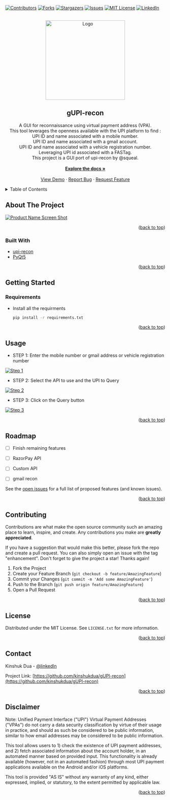 <div id="top"></div>

[![Contributors][contributors-shield]][contributors-url]
[![Forks][forks-shield]][forks-url]
[![Stargazers][stars-shield]][stars-url]
[![Issues][issues-shield]][issues-url]
[![MIT License][license-shield]][license-url]
[![LinkedIn][linkedin-shield]][linkedin-url]

<!-- PROJECT LOGO -->
<br />
<div align="center">
  <a href="https://github.com/kinshukdua/gUPI-recon">
    <img src="./logo.png" alt="Logo" width="250" height="250">
  </a>

<h2 align="center">gUPI-recon</h2>

  <p align="center">
A GUI for reconnaissance using virtual payment address (VPA).<br />
This tool leverages the openness available with the UPI platform to find :<br />
UPI ID and name associated with a mobile number.<br />
UPI ID and name associated with a gmail account.<br />
UPI ID and name associated with a vehicle registration number.<br />
Leveraging UPI id associated with a FASTag.<br />
This project is a GUI port of upi-recon by @squeal.<br />
    <br />
    <a href="https://github.com/kinshukdua/gUPI-recon"><strong>Explore the docs »</strong></a>
    <br />
    <br />
    <a href="https://github.com/kinshukdua/gUPI-recon">View Demo</a>
    ·
    <a href="https://github.com/kinshukdua/gUPI-recon/issues">Report Bug</a>
    ·
    <a href="https://github.com/kinshukdua/gUPI-recon/issues">Request Feature</a>
  </p>
</div>



<!-- TABLE OF CONTENTS -->
<details>
  <summary>Table of Contents</summary>
  <li>
    <li>
      <a href="#about-the-project">About The Project</a>
      <ul>
        <li><a href="#built-with">Built With</a></li>
      </ul>
    </li>
    <li>
      <a href="#getting-started">Getting Started</a>
      <ul>
        <li><a href="#requirements">Requirements</a></li>
      </ul>
    </li>
    <li><a href="#usage">Usage</a></li>
    <li><a href="#roadmap">Roadmap</a></li>
    <li><a href="#contributing">Contributing</a></li>
    <li><a href="#license">License</a></li>
    <li><a href="#contact">Contact</a></li>
    <li><a href="#disclaimer">Disclaimer</a></li>
  </li>
</details>



<!-- ABOUT THE PROJECT -->
## About The Project

[![Product Name Screen Shot][product-screenshot]]()



<p align="right">(<a href="#top">back to top</a>)</p>



### Built With

* [upi-recon](https://github.com/qurbat/upi-recon/)
* [PyQt5](https://pypi.org/project/PyQt5/)

<p align="right">(<a href="#top">back to top</a>)</p>



<!-- GETTING STARTED -->
## Getting Started

### Requirements

* Install all the requirments

  ```sh
  pip install -r requirements.txt
  ```

<p align="right">(<a href="#top">back to top</a>)</p>



<!-- USAGE EXAMPLES -->
## Usage
* STEP 1: Enter the mobile number or gmail address or vehicle registration number
     
[![Step 1][usage-1]]()
    
* STEP 2: Select the API to use and the UPI to Query
    
[![Step 2][usage-2]]()
   
* STEP 3: Click on the Query button
      
[![Step 3][usage-3]]()


<p align="right">(<a href="#top">back to top</a>)</p>



<!-- ROADMAP -->
## Roadmap
- [ ] Finish remaining features
- [ ] RazorPay API
- [ ] Custom API
- [ ] gmail recon


See the [open issues](https://github.com/kinshukdua/gUPI-recon/issues) for a full list of proposed features (and known issues).

<p align="right">(<a href="#top">back to top</a>)</p>



<!-- CONTRIBUTING -->
## Contributing

Contributions are what make the open source community such an amazing place to learn, inspire, and create. Any contributions you make are **greatly appreciated**.

If you have a suggestion that would make this better, please fork the repo and create a pull request. You can also simply open an issue with the tag "enhancement".
Don't forget to give the project a star! Thanks again!

1. Fork the Project
2. Create your Feature Branch (`git checkout -b feature/AmazingFeature`)
3. Commit your Changes (`git commit -m 'Add some AmazingFeature'`)
4. Push to the Branch (`git push origin feature/AmazingFeature`)
5. Open a Pull Request

<p align="right">(<a href="#top">back to top</a>)</p>



<!-- LICENSE -->
## License

Distributed under the MIT License. See `LICENSE.txt` for more information.

<p align="right">(<a href="#top">back to top</a>)</p>



<!-- CONTACT -->
## Contact

Kinshuk Dua - [@linkedIn](https://linkedin.com/in/dua)

Project Link: [https://github.com/kinshukdua/gUPI-recon](https://github.com/kinshukdua/gUPI-recon)

<p align="right">(<a href="#top">back to top</a>)</p>



<!-- ACKNOWLEDGMENTS -->
## Disclaimer
Note: Unified Payment Interface ("UPI") Virtual Payment Addresses ("VPAs") do not carry a data security classification by virtue of their usage in practice, and should as such be considered to be public information, similar to how email addresses may be considered to be public information.

This tool allows users to 1) check the existence of UPI payment addresses, and 2) fetch associated information about the account holder, in an automated manner based on provided input. This functionality is already available (however, not in an automated fashion) through most UPI payment applications available on the Android and/or iOS platforms.

This tool is provided "AS IS" without any warranty of any kind, either expressed, implied, or statutory, to the extent permitted by applicable law.
<p align="right">(<a href="#top">back to top</a>)</p>



<!-- MARKDOWN LINKS & IMAGES -->
<!-- https://www.markdownguide.org/basic-syntax/#reference-style-links -->
[contributors-shield]: https://img.shields.io/github/contributors/kinshukdua/gUPI-recon.svg?style=for-the-badge
[contributors-url]: https://github.com/kinshukdua/gUPI-recon/graphs/contributors
[forks-shield]: https://img.shields.io/github/forks/kinshukdua/gUPI-recon.svg?style=for-the-badge
[forks-url]: https://github.com/kinshukdua/gUPI-recon/network/members
[stars-shield]: https://img.shields.io/github/stars/kinshukdua/gUPI-recon.svg?style=for-the-badge
[stars-url]: https://github.com/kinshukdua/gUPI-recon/stargazers
[issues-shield]: https://img.shields.io/github/issues/kinshukdua/gUPI-recon.svg?style=for-the-badge
[issues-url]: https://github.com/kinshukdua/gUPI-recon/issues
[license-shield]: https://img.shields.io/github/license/kinshukdua/gUPI-recon.svg?style=for-the-badge
[license-url]: https://github.com/kinshukdua/gUPI-recon/blob/master/LICENSE.txt
[linkedin-shield]: https://img.shields.io/badge/-LinkedIn-black.svg?style=for-the-badge&logo=linkedin&colorB=555
[linkedin-url]: https://linkedin.com/in/dua
[product-screenshot]: screenshots/screenshot.png
[usage-1]: screenshots/usage1.png
[usage-2]: screenshots/usage2.PNG
[usage-3]: screenshots/usage3.PNG
